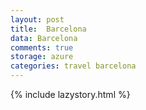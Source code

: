 ```yaml
---
layout: post
title:  Barcelona
data: Barcelona
comments: true
storage: azure
categories: travel barcelona
---
```

{% include lazystory.html %}
